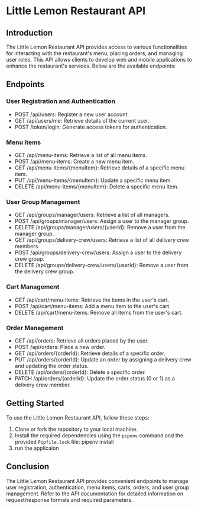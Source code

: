 # Little Lemon Restaurant API

## Introduction
The Little Lemon Restaurant API provides access to various functionalities for interacting with the restaurant's menu, placing orders, and managing user roles. This API allows clients to develop web and mobile applications to enhance the restaurant's services. Below are the available endpoints:

## Endpoints

### User Registration and Authentication

- POST /api/users: Register a new user account.
- GET /api/users/me: Retrieve details of the current user.
- POST /token/login: Generate access tokens for authentication.

### Menu Items

- GET /api/menu-items: Retrieve a list of all menu items.
- POST /api/menu-items: Create a new menu item.
- GET /api/menu-items/{menuItem}: Retrieve details of a specific menu item.
- PUT /api/menu-items/{menuItem}: Update a specific menu item.
- DELETE /api/menu-items/{menuItem}: Delete a specific menu item.

### User Group Management

- GET /api/groups/manager/users: Retrieve a list of all managers.
- POST /api/groups/manager/users: Assign a user to the manager group.
- DELETE /api/groups/manager/users/{userId}: Remove a user from the manager group.
- GET /api/groups/delivery-crew/users: Retrieve a list of all delivery crew members.
- POST /api/groups/delivery-crew/users: Assign a user to the delivery crew group.
- DELETE /api/groups/delivery-crew/users/{userId}: Remove a user from the delivery crew group.

### Cart Management

- GET /api/cart/menu-items: Retrieve the items in the user's cart.
- POST /api/cart/menu-items: Add a menu item to the user's cart.
- DELETE /api/cart/menu-items: Remove all items from the user's cart.

### Order Management

- GET /api/orders: Retrieve all orders placed by the user.
- POST /api/orders: Place a new order.
- GET /api/orders/{orderId}: Retrieve details of a specific order.
- PUT /api/orders/{orderId}: Update an order by assigning a delivery crew and updating the order status.
- DELETE /api/orders/{orderId}: Delete a specific order.
- PATCH /api/orders/{orderId}: Update the order status (0 or 1) as a delivery crew member.

## Getting Started

To use the Little Lemon Restaurant API, follow these steps:

1. Clone or fork the repository to your local machine.
2. Install the required dependencies using the `pipenv` command and the provided `Pipfile.lock` file:
   pipenv install
3.  run the applicaion 

## Conclusion
The Little Lemon Restaurant API provides convenient endpoints to manage user registration, authentication, menu items, carts, orders, and user group management. Refer to the API documentation for detailed information on request/response formats and required parameters.

